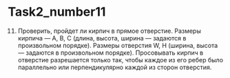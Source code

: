 # Task2_number11
11. Проверить, пройдет ли кирпич в прямое отверстие. Размеры кирпича — A, B, C (длина, высота, ширина — задаются в произвольном порядке). Размеры отверстия W, H (ширина, высота — задаются в произвольном порядке). Просовывать кирпич в отверстие разрешается только так, чтобы каждое из его ребер было параллельно или перпендикулярно каждой из сторон отверстия.
